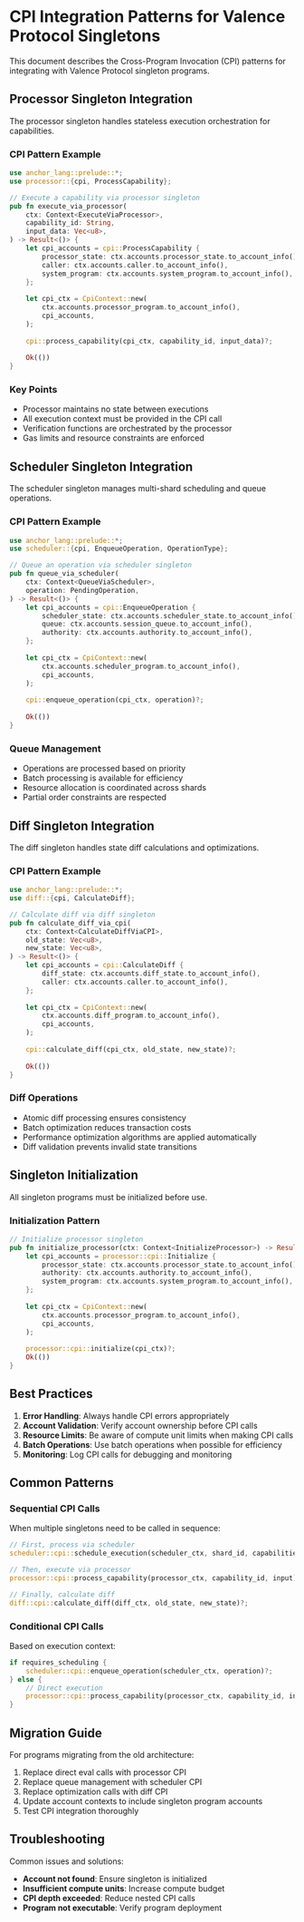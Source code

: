 # CPI Integration Patterns for Valence Protocol Singletons

This document describes the Cross-Program Invocation (CPI) patterns for integrating with Valence Protocol singleton programs.

## Processor Singleton Integration

The processor singleton handles stateless execution orchestration for capabilities.

### CPI Pattern Example

```rust
use anchor_lang::prelude::*;
use processor::{cpi, ProcessCapability};

// Execute a capability via processor singleton
pub fn execute_via_processor(
    ctx: Context<ExecuteViaProcessor>,
    capability_id: String,
    input_data: Vec<u8>,
) -> Result<()> {
    let cpi_accounts = cpi::ProcessCapability {
        processor_state: ctx.accounts.processor_state.to_account_info(),
        caller: ctx.accounts.caller.to_account_info(),
        system_program: ctx.accounts.system_program.to_account_info(),
    };
    
    let cpi_ctx = CpiContext::new(
        ctx.accounts.processor_program.to_account_info(),
        cpi_accounts,
    );
    
    cpi::process_capability(cpi_ctx, capability_id, input_data)?;
    
    Ok(())
}
```

### Key Points
- Processor maintains no state between executions
- All execution context must be provided in the CPI call
- Verification functions are orchestrated by the processor
- Gas limits and resource constraints are enforced

## Scheduler Singleton Integration

The scheduler singleton manages multi-shard scheduling and queue operations.

### CPI Pattern Example

```rust
use anchor_lang::prelude::*;
use scheduler::{cpi, EnqueueOperation, OperationType};

// Queue an operation via scheduler singleton
pub fn queue_via_scheduler(
    ctx: Context<QueueViaScheduler>,
    operation: PendingOperation,
) -> Result<()> {
    let cpi_accounts = cpi::EnqueueOperation {
        scheduler_state: ctx.accounts.scheduler_state.to_account_info(),
        queue: ctx.accounts.session_queue.to_account_info(),
        authority: ctx.accounts.authority.to_account_info(),
    };
    
    let cpi_ctx = CpiContext::new(
        ctx.accounts.scheduler_program.to_account_info(),
        cpi_accounts,
    );
    
    cpi::enqueue_operation(cpi_ctx, operation)?;
    
    Ok(())
}
```

### Queue Management
- Operations are processed based on priority
- Batch processing is available for efficiency
- Resource allocation is coordinated across shards
- Partial order constraints are respected

## Diff Singleton Integration

The diff singleton handles state diff calculations and optimizations.

### CPI Pattern Example

```rust
use anchor_lang::prelude::*;
use diff::{cpi, CalculateDiff};

// Calculate diff via diff singleton
pub fn calculate_diff_via_cpi(
    ctx: Context<CalculateDiffViaCPI>,
    old_state: Vec<u8>,
    new_state: Vec<u8>,
) -> Result<()> {
    let cpi_accounts = cpi::CalculateDiff {
        diff_state: ctx.accounts.diff_state.to_account_info(),
        caller: ctx.accounts.caller.to_account_info(),
    };
    
    let cpi_ctx = CpiContext::new(
        ctx.accounts.diff_program.to_account_info(),
        cpi_accounts,
    );
    
    cpi::calculate_diff(cpi_ctx, old_state, new_state)?;
    
    Ok(())
}
```

### Diff Operations
- Atomic diff processing ensures consistency
- Batch optimization reduces transaction costs
- Performance optimization algorithms are applied automatically
- Diff validation prevents invalid state transitions

## Singleton Initialization

All singleton programs must be initialized before use.

### Initialization Pattern

```rust
// Initialize processor singleton
pub fn initialize_processor(ctx: Context<InitializeProcessor>) -> Result<()> {
    let cpi_accounts = processor::cpi::Initialize {
        processor_state: ctx.accounts.processor_state.to_account_info(),
        authority: ctx.accounts.authority.to_account_info(),
        system_program: ctx.accounts.system_program.to_account_info(),
    };
    
    let cpi_ctx = CpiContext::new(
        ctx.accounts.processor_program.to_account_info(),
        cpi_accounts,
    );
    
    processor::cpi::initialize(cpi_ctx)?;
    Ok(())
}
```

## Best Practices

1. **Error Handling**: Always handle CPI errors appropriately
2. **Account Validation**: Verify account ownership before CPI calls
3. **Resource Limits**: Be aware of compute unit limits when making CPI calls
4. **Batch Operations**: Use batch operations when possible for efficiency
5. **Monitoring**: Log CPI calls for debugging and monitoring

## Common Patterns

### Sequential CPI Calls
When multiple singletons need to be called in sequence:

```rust
// First, process via scheduler
scheduler::cpi::schedule_execution(scheduler_ctx, shard_id, capabilities)?;

// Then, execute via processor
processor::cpi::process_capability(processor_ctx, capability_id, input)?;

// Finally, calculate diff
diff::cpi::calculate_diff(diff_ctx, old_state, new_state)?;
```

### Conditional CPI Calls
Based on execution context:

```rust
if requires_scheduling {
    scheduler::cpi::enqueue_operation(scheduler_ctx, operation)?;
} else {
    // Direct execution
    processor::cpi::process_capability(processor_ctx, capability_id, input)?;
}
```

## Migration Guide

For programs migrating from the old architecture:

1. Replace direct eval calls with processor CPI
2. Replace queue management with scheduler CPI
3. Replace optimization calls with diff CPI
4. Update account contexts to include singleton program accounts
5. Test CPI integration thoroughly

## Troubleshooting

Common issues and solutions:

- **Account not found**: Ensure singleton is initialized
- **Insufficient compute units**: Increase compute budget
- **CPI depth exceeded**: Reduce nested CPI calls
- **Program not executable**: Verify program deployment